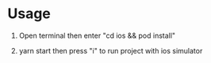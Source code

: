 # Usage

1. Open terminal then enter "cd ios && pod install"

2. yarn start then press "i" to run project with ios simulator
